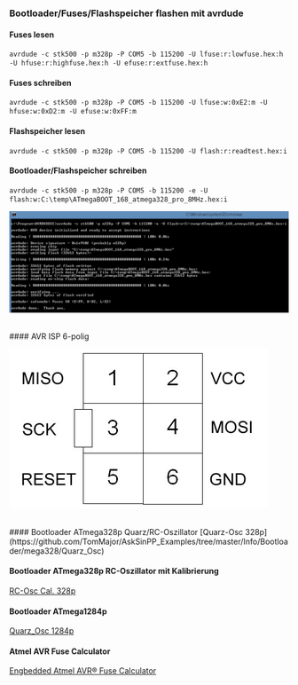 
### Bootloader/Fuses/Flashspeicher flashen mit avrdude

#### Fuses lesen
    avrdude -c stk500 -p m328p -P COM5 -b 115200 -U lfuse:r:lowfuse.hex:h -U hfuse:r:highfuse.hex:h -U efuse:r:extfuse.hex:h

#### Fuses schreiben
    avrdude -c stk500 -p m328p -P COM5 -b 115200 -U lfuse:w:0xE2:m -U hfuse:w:0xD2:m -U efuse:w:0xFF:m

#### Flashspeicher lesen
    avrdude -c stk500 -p m328p -P COM5 -b 115200 -U flash:r:readtest.hex:i

#### Bootloader/Flashspeicher schreiben
    avrdude -c stk500 -p m328p -P COM5 -b 115200 -e -U flash:w:C:\temp\ATmegaBOOT_168_atmega328_pro_8MHz.hex:i

![pic](Images/Flash_Bootloader.png)

<br>
#### AVR ISP 6-polig

![pic](Images/AVR_ISP.jpg)

<br>
#### Bootloader ATmega328p Quarz/RC-Oszillator
[Quarz-Osc 328p](https://github.com/TomMajor/AskSinPP_Examples/tree/master/Info/Bootloader/mega328/Quarz_Osc)

#### Bootloader ATmega328p RC-Oszillator mit Kalibrierung
[RC-Osc Cal. 328p](https://github.com/TomMajor/AskSinPP_Examples/tree/master/Info/Bootloader/mega328/RC_Osc_Cal)

#### Bootloader ATmega1284p
[Quarz_Osc 1284p](https://github.com/TomMajor/AskSinPP_Examples/tree/master/Info/Bootloader/mega1284)

#### Atmel AVR Fuse Calculator

[Engbedded Atmel AVR® Fuse Calculator](http://www.engbedded.com/fusecalc/)

